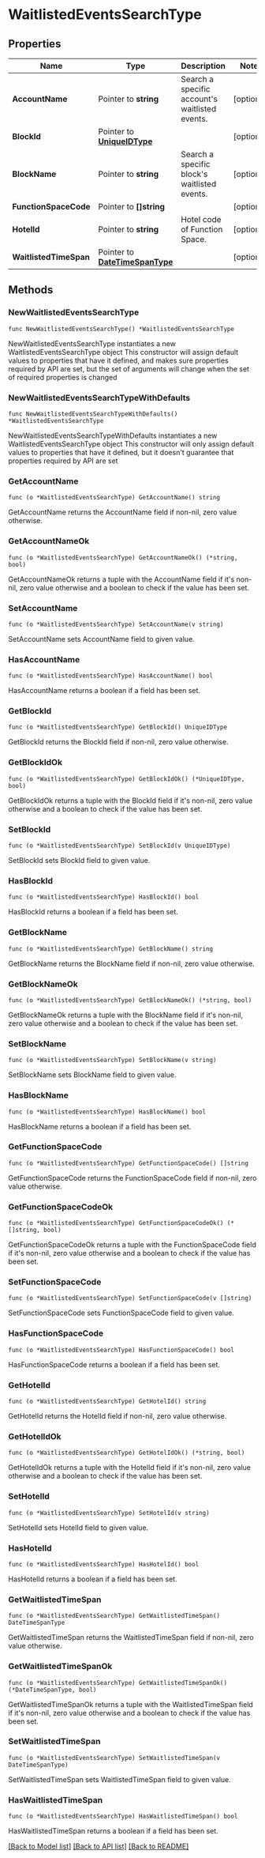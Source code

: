 # WaitlistedEventsSearchType

## Properties

Name | Type | Description | Notes
------------ | ------------- | ------------- | -------------
**AccountName** | Pointer to **string** | Search a specific account&#39;s waitlisted events. | [optional] 
**BlockId** | Pointer to [**UniqueIDType**](UniqueIDType.md) |  | [optional] 
**BlockName** | Pointer to **string** | Search a specific block&#39;s waitlisted events. | [optional] 
**FunctionSpaceCode** | Pointer to **[]string** |  | [optional] 
**HotelId** | Pointer to **string** | Hotel code of Function Space. | [optional] 
**WaitlistedTimeSpan** | Pointer to [**DateTimeSpanType**](DateTimeSpanType.md) |  | [optional] 

## Methods

### NewWaitlistedEventsSearchType

`func NewWaitlistedEventsSearchType() *WaitlistedEventsSearchType`

NewWaitlistedEventsSearchType instantiates a new WaitlistedEventsSearchType object
This constructor will assign default values to properties that have it defined,
and makes sure properties required by API are set, but the set of arguments
will change when the set of required properties is changed

### NewWaitlistedEventsSearchTypeWithDefaults

`func NewWaitlistedEventsSearchTypeWithDefaults() *WaitlistedEventsSearchType`

NewWaitlistedEventsSearchTypeWithDefaults instantiates a new WaitlistedEventsSearchType object
This constructor will only assign default values to properties that have it defined,
but it doesn't guarantee that properties required by API are set

### GetAccountName

`func (o *WaitlistedEventsSearchType) GetAccountName() string`

GetAccountName returns the AccountName field if non-nil, zero value otherwise.

### GetAccountNameOk

`func (o *WaitlistedEventsSearchType) GetAccountNameOk() (*string, bool)`

GetAccountNameOk returns a tuple with the AccountName field if it's non-nil, zero value otherwise
and a boolean to check if the value has been set.

### SetAccountName

`func (o *WaitlistedEventsSearchType) SetAccountName(v string)`

SetAccountName sets AccountName field to given value.

### HasAccountName

`func (o *WaitlistedEventsSearchType) HasAccountName() bool`

HasAccountName returns a boolean if a field has been set.

### GetBlockId

`func (o *WaitlistedEventsSearchType) GetBlockId() UniqueIDType`

GetBlockId returns the BlockId field if non-nil, zero value otherwise.

### GetBlockIdOk

`func (o *WaitlistedEventsSearchType) GetBlockIdOk() (*UniqueIDType, bool)`

GetBlockIdOk returns a tuple with the BlockId field if it's non-nil, zero value otherwise
and a boolean to check if the value has been set.

### SetBlockId

`func (o *WaitlistedEventsSearchType) SetBlockId(v UniqueIDType)`

SetBlockId sets BlockId field to given value.

### HasBlockId

`func (o *WaitlistedEventsSearchType) HasBlockId() bool`

HasBlockId returns a boolean if a field has been set.

### GetBlockName

`func (o *WaitlistedEventsSearchType) GetBlockName() string`

GetBlockName returns the BlockName field if non-nil, zero value otherwise.

### GetBlockNameOk

`func (o *WaitlistedEventsSearchType) GetBlockNameOk() (*string, bool)`

GetBlockNameOk returns a tuple with the BlockName field if it's non-nil, zero value otherwise
and a boolean to check if the value has been set.

### SetBlockName

`func (o *WaitlistedEventsSearchType) SetBlockName(v string)`

SetBlockName sets BlockName field to given value.

### HasBlockName

`func (o *WaitlistedEventsSearchType) HasBlockName() bool`

HasBlockName returns a boolean if a field has been set.

### GetFunctionSpaceCode

`func (o *WaitlistedEventsSearchType) GetFunctionSpaceCode() []string`

GetFunctionSpaceCode returns the FunctionSpaceCode field if non-nil, zero value otherwise.

### GetFunctionSpaceCodeOk

`func (o *WaitlistedEventsSearchType) GetFunctionSpaceCodeOk() (*[]string, bool)`

GetFunctionSpaceCodeOk returns a tuple with the FunctionSpaceCode field if it's non-nil, zero value otherwise
and a boolean to check if the value has been set.

### SetFunctionSpaceCode

`func (o *WaitlistedEventsSearchType) SetFunctionSpaceCode(v []string)`

SetFunctionSpaceCode sets FunctionSpaceCode field to given value.

### HasFunctionSpaceCode

`func (o *WaitlistedEventsSearchType) HasFunctionSpaceCode() bool`

HasFunctionSpaceCode returns a boolean if a field has been set.

### GetHotelId

`func (o *WaitlistedEventsSearchType) GetHotelId() string`

GetHotelId returns the HotelId field if non-nil, zero value otherwise.

### GetHotelIdOk

`func (o *WaitlistedEventsSearchType) GetHotelIdOk() (*string, bool)`

GetHotelIdOk returns a tuple with the HotelId field if it's non-nil, zero value otherwise
and a boolean to check if the value has been set.

### SetHotelId

`func (o *WaitlistedEventsSearchType) SetHotelId(v string)`

SetHotelId sets HotelId field to given value.

### HasHotelId

`func (o *WaitlistedEventsSearchType) HasHotelId() bool`

HasHotelId returns a boolean if a field has been set.

### GetWaitlistedTimeSpan

`func (o *WaitlistedEventsSearchType) GetWaitlistedTimeSpan() DateTimeSpanType`

GetWaitlistedTimeSpan returns the WaitlistedTimeSpan field if non-nil, zero value otherwise.

### GetWaitlistedTimeSpanOk

`func (o *WaitlistedEventsSearchType) GetWaitlistedTimeSpanOk() (*DateTimeSpanType, bool)`

GetWaitlistedTimeSpanOk returns a tuple with the WaitlistedTimeSpan field if it's non-nil, zero value otherwise
and a boolean to check if the value has been set.

### SetWaitlistedTimeSpan

`func (o *WaitlistedEventsSearchType) SetWaitlistedTimeSpan(v DateTimeSpanType)`

SetWaitlistedTimeSpan sets WaitlistedTimeSpan field to given value.

### HasWaitlistedTimeSpan

`func (o *WaitlistedEventsSearchType) HasWaitlistedTimeSpan() bool`

HasWaitlistedTimeSpan returns a boolean if a field has been set.


[[Back to Model list]](../README.md#documentation-for-models) [[Back to API list]](../README.md#documentation-for-api-endpoints) [[Back to README]](../README.md)


